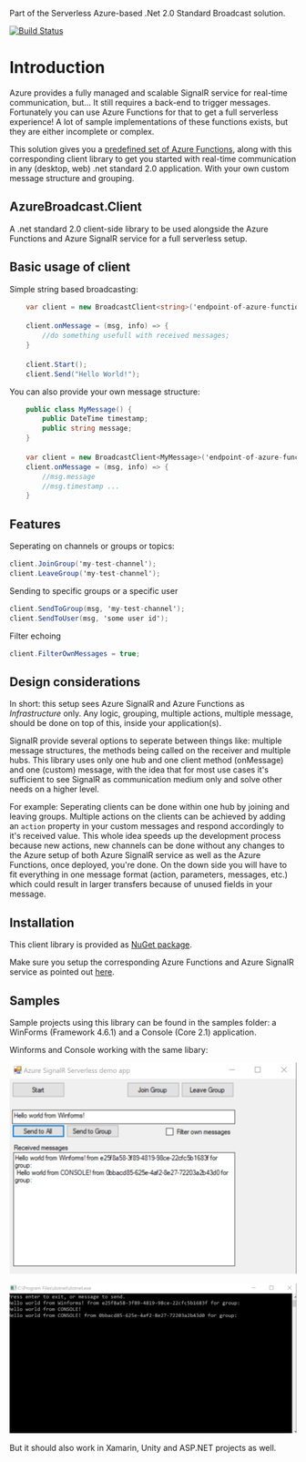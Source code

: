 Part of the Serverless Azure-based .Net 2.0 Standard Broadcast solution. 

[![Build Status](https://dev.azure.com/bitfox/AzureBroadcast.Client/_apis/build/status/BuildPipeline%20AzureBroadcast.Client?branchName=master)](https://dev.azure.com/bitfox/AzureBroadcast.Client/_build/latest?definitionId=5&branchName=master)

# Introduction

Azure provides a fully managed and scalable SignalR service for real-time communication, but... It still requires a back-end to trigger messages. Fortunately you can use Azure Functions for that to get a full serverless experience! A lot of sample implementations of these functions exists, but they are either incomplete or complex. 

This solution gives you a [predefined set of Azure Functions](https://github.com/bitfox-git/azurebroadcast-functions), along with this corresponding client library to get you started with real-time communication in any (desktop, web) .net standard 2.0 application. With your own custom message structure and grouping.

 
## AzureBroadcast.Client 
A .net standard 2.0 client-side library to be used alongside the Azure Functions and Azure SignalR service for a full serverless setup. 


## Basic usage of client

Simple string based broadcasting:

``` csharp
    var client = new BroadcastClient<string>('endpoint-of-azure-functions','hostkey');

    client.onMessage = (msg, info) => { 
        //do something usefull with received messages;
    }

    client.Start();
    client.Send("Hello World!");

```` 

You can also provide your own message structure:

``` csharp
    public class MyMessage() {
        public DateTime timestamp;
        public string message;
    }

    var client = new BroadcastClient<MyMessage>('endpoint-of-azure-functions');
    client.onMessage = (msg, info) => { 
        //msg.message
        //msg.timestamp ...
    }
```

## Features

Seperating on channels or groups or topics:
``` csharp
client.JoinGroup('my-test-channel');
client.LeaveGroup('my-test-channel'); 
```

Sending to specific groups or a specific user

``` csharp
client.SendToGroup(msg, 'my-test-channel');
client.SendToUser(msg, 'some user id'); 
```

Filter echoing
``` csharp
client.FilterOwnMessages = true;
```


## Design considerations

In short: this setup sees Azure SignalR and Azure Functions as *Infrastructure* only. Any logic, grouping, multiple actions, multiple message, should be done on top of this, inside your application(s). 

SignalR provide several options to seperate between things like: multiple message structures, the methods being called on the receiver and multiple hubs. This library uses only one hub and one client method (onMessage) and one (custom) message, with the idea that for most use cases it's sufficient to see SignalR as communication medium only and solve other needs on a higher level.

For example: Seperating clients can be done within one hub by joining and leaving groups. Multiple actions on the clients can be achieved by adding an `action` property in your custom messages and respond accordingly to it's received value. This whole idea speeds up the development process because new actions, new channels can be done without any changes to the Azure setup of both Azure SignalR service as well as the Azure Functions, once deployed, you're done. On the down side you will have to fit everything in one message format (action, parameters, messages, etc.) which could result in larger transfers because of unused fields in your message.


## Installation

This client library is provided as [NuGet package](https://www.nuget.org/packages/Bitfox.AzureBroadcast.Client/).

Make sure you setup the corresponding Azure Functions and Azure SignalR service as pointed out [here](https://github.com/bitfox-git/azurebroadcast-functions).

## Samples

Sample projects using this library can be found in the samples folder: a WinForms (Framework 4.6.1) and a Console (Core 2.1) application. 

Winforms and Console working with the same libary:

![](doc/SampleWinforms.png "Winforms using the Serverless Azure SignalR for messaging")

![](doc/SampleConsole.png "Console using the Serverless Azure SignalR for messaging")


But it should also work in Xamarin, Unity and ASP.NET projects as well.




